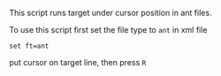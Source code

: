 This script runs target under cursor position in ant files.

To use this script first set the file type to `ant` in xml file

```
set ft=ant
```

put cursor on target line, then press `R`

